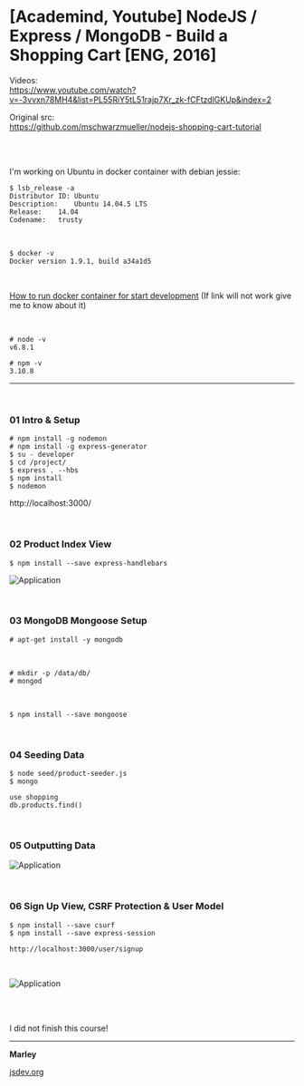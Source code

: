 # [Academind, Youtube] NodeJS / Express / MongoDB - Build a Shopping Cart [ENG, 2016]

Videos:  
https://www.youtube.com/watch?v=-3vvxn78MH4&list=PL55RiY5tL51rajp7Xr_zk-fCFtzdlGKUp&index=2

Original src:  
https://github.com/mschwarzmueller/nodejs-shopping-cart-tutorial

<br/>
<br/>

I'm working on Ubuntu in docker container with debian jessie:

    $ lsb_release -a
    Distributor ID:	Ubuntu
    Description:	Ubuntu 14.04.5 LTS
    Release:	14.04
    Codename:	trusty


<br/>

    $ docker -v
    Docker version 1.9.1, build a34a1d5

<br/>


<a href="http://jsdev.org/env/docker/run-container/">How to run docker container for start development</a>
(If link will not work give me to know about it)

<br/>

    # node -v
    v6.8.1

    # npm -v
    3.10.8

<hr/>

<br/>

### 01 Intro & Setup

    # npm install -g nodemon
    # npm install -g express-generator
    $ su - developer
    $ cd /project/
    $ express . --hbs
    $ npm install
    $ nodemon

http://localhost:3000/


<br/>

### 02 Product Index View

    $ npm install --save express-handlebars


![Application](/img/video-02-pic-01.png?raw=true)


<br/>

### 03 MongoDB Mongoose Setup

    # apt-get install -y mongodb

<br/>

    # mkdir -p /data/db/
    # mongod

<br/>

    $ npm install --save mongoose


<br/>

### 04 Seeding Data

    $ node seed/product-seeder.js
    $ mongo

    use shopping
    db.products.find()

<br/>

### 05 Outputting Data

![Application](/img/video-05-pic-01.png?raw=true)


<br/>

### 06 Sign Up View, CSRF Protection & User Model

    $ npm install --save csurf
    $ npm install --save express-session

    http://localhost:3000/user/signup

<br/>

![Application](/img/video-06-pic-01.png?raw=true)


<br/>
<br/>

I did not finish this course!

___

**Marley**

<a href="https://jsdev.org">jsdev.org</a>
